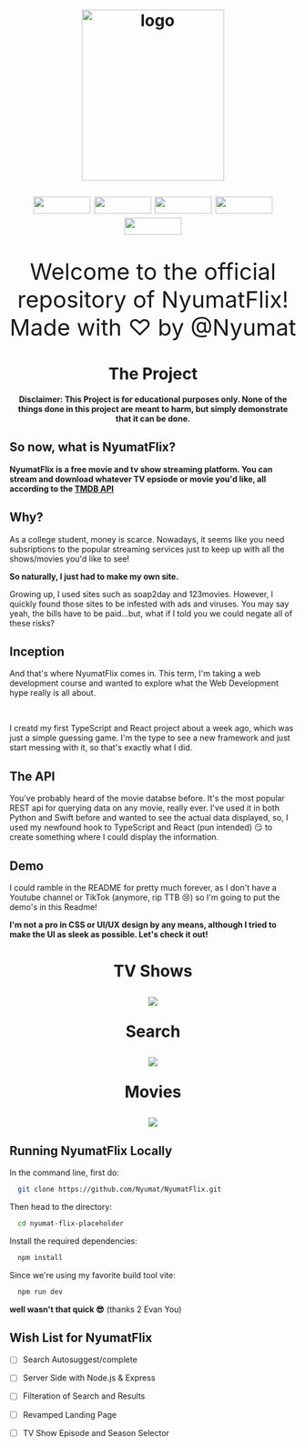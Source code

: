 <h1 align="center"><img width="250" height="300" src="https://i.ibb.co/WD2cwRY/logo.png" alt="logo" border="0">

<p align="center">
	<img width="100" height="30" src="https://badges.aleen42.com/src/react.svg">
	<img width="100" height="30" src="https://badges.aleen42.com/src/node.svg">
	<img width="100" height="30" src="https://badges.aleen42.com/src/typescript.svg">
	<img width="100" height="30" src="https://badges.aleen42.com/src/vitejs.svg">
	<img width="100" height="30" src="https://badges.aleen42.com/src/npm.svg">
</p>
	
</h1>

<!-- End header --->

<p align="center" style="font-size:40px;">
	Welcome to the official repository of NyumatFlix!
	<br>
	Made with ♡ by @Nyumat
	<br>
</p>

<h1 align="center"> The Project </h1>
	
	

 <b><p align="center">
	Disclaimer:		This Project is for educational purposes only. None of the things done in this project are meant to harm, but simply demonstrate that it can be done.
	</p>
</b>


<!-- End Disclaimer--->

<h2 align="left"> So now, what is NyumatFlix? </h2>

<b><p align="left"> NyumatFlix is a free movie and tv show streaming platform. You can stream and download whatever TV epsiode or movie you'd like, all according to the [TMDB API](https://developers.themoviedb.org/3) </p></b>


<h2 align="left"> Why?</h2>

<p align="left"> As a college student, money is scarce. Nowadays, it seems like you need subsriptions to the popular streaming services just to keep up with all the shows/movies you'd like to see!</p>

<b><p align="left"> So naturally, I just had to make my own site.</p></b>

<p align="left">Growing up, I used sites such as soap2day and 123movies. However, I quickly found those sites to be infested with ads and viruses. You may say yeah, the bills have to be paid...but, what if I told you we could negate all of these risks?</p>

<h2 align="left">Inception</h2>

<p align="left"> And that's where NyumatFlix comes in. This term, I'm taking a web development course and wanted to explore what the Web Development hype really is all about.</p>

<br>

<p align="left">I creatd my first TypeScript and React project about a week ago, which was just a simple guessing game. I'm the type to see a new framework and just start messing with it, so that's exactly what I did.</p>


<h2 align="left"> The API</h2>

<p align="left"> You've probably heard of the movie databse before. It's the most popular REST api for querying data on any movie, really ever. I've used it in both Python and Swift before and wanted to see the actual data displayed, so, I used my newfound hook to TypeScript and React (pun intended) 😏 to create something where I could display the information.</p>

<h2 align="left">Demo </h2>

<p align="left">I could ramble in the README for pretty much forever, as I don't have a Youtube channel or TikTok (anymore, rip TTB 😢) so I'm going to put the demo's in this Readme!</p>

<b><p align="left"> I'm not a pro in CSS or UI/UX design by any means, although I tried to make the UI as sleek as possible. Let's check it out!</p></b>

<h1 align="center">
	<p>TV Shows</p>
	<img src="src/img/tv_shows.gif">
	<p>Search</p>
	<img src="src/img/search_movie.gif">
	<p>Movies</p>
	<img src="src/img/movie_demo.gif">
	
</h1>

<h2 align="left"> Running NyumatFlix Locally</h2>

In the command line, first do:

```bash
  git clone https://github.com/Nyumat/NyumatFlix.git
```

Then head to the directory:

```bash
  cd nyumat-flix-placeholder
```

Install the required dependencies:

```bash
  npm install
```

Since we're using my favorite build tool vite:

```bash
  npm run dev
```

**well wasn't that quick 😎** (thanks 2 Evan You)

<h2 align="left">Wish List for NyumatFlix</h2>


- [ ] Search Autosuggest/complete
- [ ] Server Side with Node.js & Express
- [ ] Filteration of Search and Results
- [ ] Revamped Landing Page
- [ ] TV Show Episode and Season Selector

